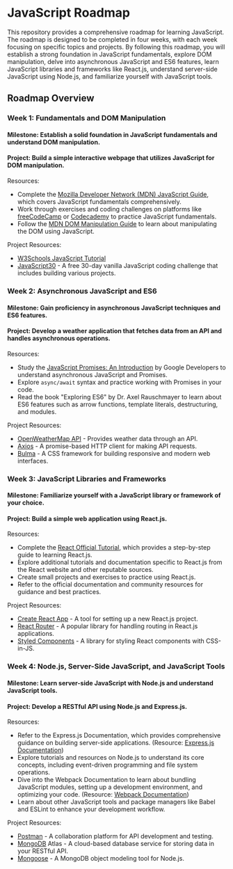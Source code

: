 # JavaScript Roadmap

This repository provides a comprehensive roadmap for learning JavaScript. The roadmap is designed to be completed in four weeks, with each week focusing on specific topics and projects. By following this roadmap, you will establish a strong foundation in JavaScript fundamentals, explore DOM manipulation, delve into asynchronous JavaScript and ES6 features, learn JavaScript libraries and frameworks like React.js, understand server-side JavaScript using Node.js, and familiarize yourself with JavaScript tools.

## Roadmap Overview

### Week 1: Fundamentals and DOM Manipulation

#### Milestone: Establish a solid foundation in JavaScript fundamentals and understand DOM manipulation.

#### Project: Build a simple interactive webpage that utilizes JavaScript for DOM manipulation.

Resources:
- Complete the [Mozilla Developer Network (MDN) JavaScript Guide](https://developer.mozilla.org/en-US/docs/Web/JavaScript/Guide), which covers JavaScript fundamentals comprehensively.
- Work through exercises and coding challenges on platforms like [freeCodeCamp](https://www.freecodecamp.org/) or [Codecademy](https://www.codecademy.com/) to practice JavaScript fundamentals.
- Follow the [MDN DOM Manipulation Guide](https://developer.mozilla.org/en-US/docs/Web/API/Document_Object_Model/Introduction) to learn about manipulating the DOM using JavaScript.

Project Resources:
- [W3Schools JavaScript Tutorial](https://www.w3schools.com/js/)
- [JavaScript30](https://javascript30.com/) - A free 30-day vanilla JavaScript coding challenge that includes building various projects.

### Week 2: Asynchronous JavaScript and ES6

#### Milestone: Gain proficiency in asynchronous JavaScript techniques and ES6 features.

#### Project: Develop a weather application that fetches data from an API and handles asynchronous operations.

Resources:
- Study the [JavaScript Promises: An Introduction](https://developers.google.com/web/fundamentals/primers/promises) by Google Developers to understand asynchronous JavaScript and Promises.
- Explore `async/await` syntax and practice working with Promises in your code.
- Read the book "Exploring ES6" by Dr. Axel Rauschmayer to learn about ES6 features such as arrow functions, template literals, destructuring, and modules.

Project Resources:
- [OpenWeatherMap API](https://openweathermap.org/api) - Provides weather data through an API.
- [Axios](https://axios-http.com/) - A promise-based HTTP client for making API requests.
- [Bulma](https://bulma.io/) - A CSS framework for building responsive and modern web interfaces.

### Week 3: JavaScript Libraries and Frameworks

#### Milestone: Familiarize yourself with a JavaScript library or framework of your choice.

#### Project: Build a simple web application using React.js.

Resources:
- Complete the [React Official Tutorial](https://reactjs.org/tutorial/tutorial.html), which provides a step-by-step guide to learning React.js.
- Explore additional tutorials and documentation specific to React.js from the React website and other reputable sources.
- Create small projects and exercises to practice using React.js.
- Refer to the official documentation and community resources for guidance and best practices.

Project Resources:
- [Create React App](https://create-react-app.dev/) - A tool for setting up a new React.js project.
- [React Router](https://reactrouter.com/) - A popular library for handling routing in React.js applications.
- [Styled Components](https://styled-components.com/) - A library for styling React components with CSS-in-JS.

### Week 4: Node.js, Server-Side JavaScript, and JavaScript Tools

#### Milestone: Learn server-side JavaScript with Node.js and understand JavaScript tools.

#### Project: Develop a RESTful API using Node.js and Express.js.

Resources:
- Refer to the Express.js Documentation, which provides comprehensive guidance on building server-side applications. (Resource: [Express.js Documentation](https://expressjs.com/))
- Explore tutorials and resources on Node.js to understand its core concepts, including event-driven programming and file system operations.
- Dive into the Webpack Documentation to learn about bundling JavaScript modules, setting up a development environment, and optimizing your code. (Resource: [Webpack Documentation](https://webpack.js.org/guides/))
- Learn about other JavaScript tools and package managers like Babel and ESLint to enhance your development workflow.

Project Resources:
- [Postman](https://www.postman.com/) - A collaboration platform for API development and testing.
- [MongoDB](https://www.mongodb.com/cloud/atlas) Atlas - A cloud-based database service for storing data in your RESTful API.
- [Mongoose](https://mongoosejs.com/) - A MongoDB object modeling tool for Node.js.
